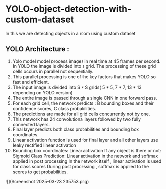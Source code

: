 # YOLO-object-detection-with-custom-dataset

In this we are detecting objects in a room using custom dataset

## YOLO Architecture :
1. Yolo model model process images in real time at 45 frames per second. In YOLO the image is divided into a grid. The processing of these grid cells occurs in parallel not sequentially.
2. This parallel processing is one of the key factors that makes YOLO so fast and efficient.
3. The input image is divided into S * S grids( 5 * 5, 7 * 7, 13 * 13 depending on YOLO version)
4. The entire image is passed through a single CNN in one forward pass.
5. For each grid cell, the network predicts : B bounding boxes and their confidence scores, C class probabilities.
6. The predictions are made for all grid cells concurrently not by one.
7. This network has 24 convolutional layers followed by two fully connected layers.
8. Final layer predicts both class probabilities and bounding box coordinates.
9. Linear activation function is used for final layer and all other layers use leaky rectified linear activation
10. Bounding box coordinates: Linear activation
    If any object is there or not: Sigmoid
    Class Prediction: Linear activation in the network and softmax applied in post processing
    In the network itself , linear activation is used for class scores
    During post processing , softmax is applied to the scores to get probabilities.


![](Screenshot 2025-03-23 235753.png)
   
